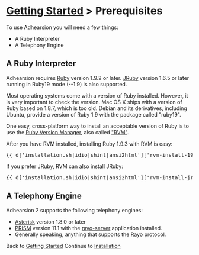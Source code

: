 # [Getting Started](/docs) > Prerequisites

To use Adhearsion you will need a few things:

* A Ruby Interpreter
* A Telephony Engine

## A Ruby Interpreter
Adhearsion requires [Ruby](http://ruby-lang.org) version 1.9.2 or later. [JRuby](http://jruby.org) version 1.6.5 or later running in Ruby19 mode (--1.9) is also supported.

Most operating systems come with a version of Ruby installed.  However, it is very important to check the version.  Mac OS X ships with a version of Ruby based on 1.8.7, which is too old.  Debian and its derivatives, including Ubuntu, provide a version of Ruby 1.9 with the package called "ruby19".

One easy, cross-platform way to install an acceptable version of Ruby is to use the [Ruby Version Manager](http://rvm.beginrescueend.com), also called ["RVM"](http://rvm.beginrescueend.com).

After you have RVM installed, installing Ruby 1.9.3 with RVM is easy:

<pre class="terminal">
{{ d['installation.sh|idio|shint|ansi2html']['rvm-install-193'] }}
</pre>

If you prefer JRuby, RVM can also install JRuby:

<pre class="terminal">
{{ d['installation.sh|idio|shint|ansi2html']['rvm-install-jruby'] }}
</pre>

## A Telephony Engine
Adhearsion 2 supports the following telephony engines:

* [Asterisk](http://asterisk.org) version 1.8.0 or later
* [PRISM](http://voxeolabs.com/prism/) version 11.1 with the [rayo-server](https://github.com/rayo/rayo-server) application installed.
* Generally speaking, anything that supports the [Rayo](https://github.com/rayo/rayo-server/wiki) protocol.

<div class='docs-progress-nav'>
  <span class='back'>
    Back to <a href="/docs">Getting Started</a>
  </span>
  <span class='forward'>
    Continue to <a href="/docs/getting-started/installation">Installation</a>
  </span>
</div>

<a href="#" rel="docs-nav-active" style="display:none;">docs-nav-getting-started</a>
